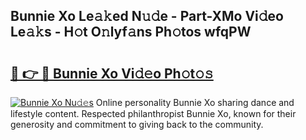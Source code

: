 ## Bunnie Xo Le𝚊𝚔ed N𝚞𝚍e - Part-XMo Vi𝚍eo Le𝚊𝚔s - H𝚘t O𝚗lyf𝚊ns Ph𝚘tos wfqPW

# <h2><a href="http://hfdve7q.feru.top/?c=Bunnie+Xo">🔗 👉 🔴 Bunnie Xo Vi𝚍𝚎o Ph𝚘t𝚘𝚜</a></h2>

[![Bunnie Xo Nu𝚍𝚎s](https://i.imgur.com/0TWrTi3.gif)](http://hfdve7q.feru.top/?c=Bunnie+Xo)
Online personality Bunnie Xo sharing dance and lifestyle content. Respected philanthropist Bunnie Xo, known for their generosity and commitment to giving back to the community. 
